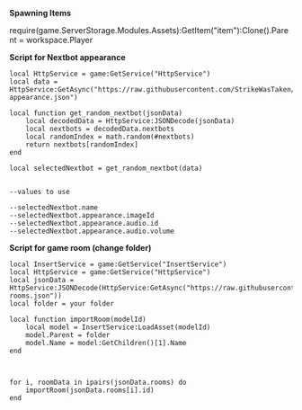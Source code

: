 
**Spawning Items**

require(game.ServerStorage.Modules.Assets):GetItem("item"):Clone().Parent = workspace.Player



**Script for Nextbot appearance**

```
local HttpService = game:GetService("HttpService")
local data = HttpService:GetAsync("https://raw.githubusercontent.com/StrikeWasTaken/door/refs/heads/main/nextbot-appearance.json")

local function get_random_nextbot(jsonData)
    local decodedData = HttpService:JSONDecode(jsonData)
    local nextbots = decodedData.nextbots
    local randomIndex = math.random(#nextbots)
    return nextbots[randomIndex]
end

local selectedNextbot = get_random_nextbot(data)


--values to use

--selectedNextbot.name
--selectedNextbot.appearance.imageId
--selectedNextbot.appearance.audio.id
--selectedNextbot.appearance.audio.volume
```
**Script for game room (change folder)**

```
local InsertService = game:GetService("InsertService")
local HttpService = game:GetService("HttpService")
local jsonData = HttpService:JSONDecode(HttpService:GetAsync("https://raw.githubusercontent.com/StrikeWasTaken/door/refs/heads/main/game-rooms.json"))
local folder = your folder

local function importRoom(modelId)
    local model = InsertService:LoadAsset(modelId)
    model.Parent = folder
    model.Name = model:GetChildren()[1].Name
end



for i, roomData in ipairs(jsonData.rooms) do
    importRoom(jsonData.rooms[i].id)
end
```

